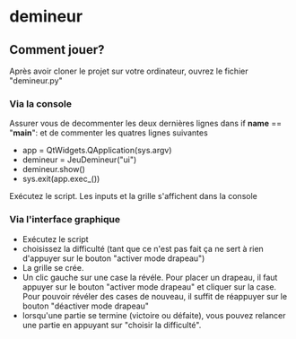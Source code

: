 # demineur
## Comment jouer?
Après avoir cloner le projet sur votre ordinateur, ouvrez le fichier "demineur.py"
### Via la console
Assurer vous de decommenter les deux dernières lignes dans if __name__ == "__main__": et de commenter les quatres lignes suivantes 
- app = QtWidgets.QApplication(sys.argv)
- demineur = JeuDemineur("ui")
- demineur.show()
- sys.exit(app.exec_())

Exécutez le script. Les inputs et la grille s'affichent dans la console
### Via l'interface graphique
- Exécutez le script
- choisissez la difficulté (tant que ce n'est pas fait ça ne sert à rien d'appuyer sur le bouton "activer mode drapeau")
- La grille se crée.
- Un clic gauche sur une case la révéle. Pour placer un drapeau, il faut appuyer sur le bouton "activer mode drapeau" et cliquer sur la case. Pour pouvoir révéler des cases de nouveau, il suffit de réappuyer sur le bouton "déactiver mode drapeau"
- lorsqu'une partie se termine (victoire ou défaite), vous pouvez relancer une partie en appuyant sur "choisir la difficulté".
